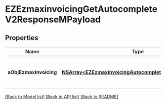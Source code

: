 # EZEzmaxinvoicingGetAutocompleteV2ResponseMPayload

## Properties
Name | Type | Description | Notes
------------ | ------------- | ------------- | -------------
**aObjEzmaxinvoicing** | [**NSArray&lt;EZEzmaxinvoicingAutocompleteElementResponse&gt;***](EZEzmaxinvoicingAutocompleteElementResponse.md) | An array of Ezmaxinvoicing autocomplete element response. | 

[[Back to Model list]](../README.md#documentation-for-models) [[Back to API list]](../README.md#documentation-for-api-endpoints) [[Back to README]](../README.md)


